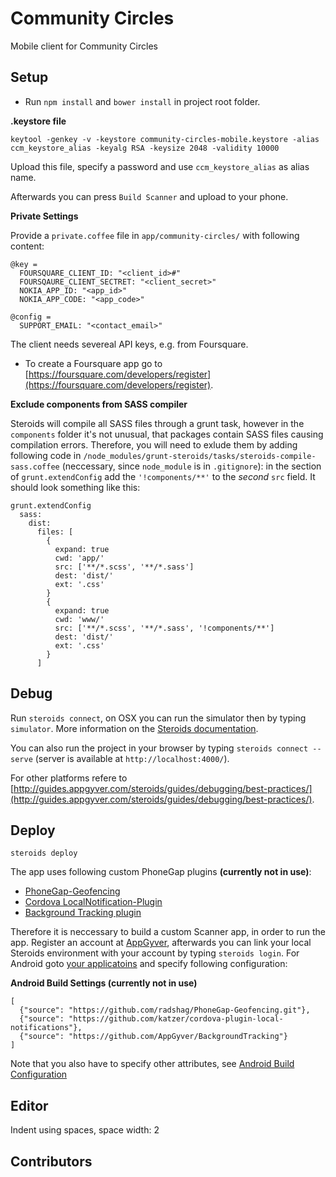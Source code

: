 Community Circles
=================

Mobile client for Community Circles

Setup
-----

- Run `npm install` and `bower install` in project root folder.

**.keystore file**

`keytool -genkey -v -keystore community-circles-mobile.keystore -alias ccm_keystore_alias
-keyalg RSA -keysize 2048 -validity 10000`

Upload this file, specify a password and use `ccm_keystore_alias` as alias name.

Afterwards you can press `Build Scanner` and upload to your phone.

**Private Settings**

Provide a `private.coffee` file in `app/community-circles/` with following content:

```
@key =
  FOURSQUARE_CLIENT_ID: "<client_id>#"
  FOURSQAURE_CLIENT_SECTRET: "<client_secret>"
  NOKIA_APP_ID: "<app_id>"
  NOKIA_APP_CODE: "<app_code>"

@config =
  SUPPORT_EMAIL: "<contact_email>"
```

The client needs severeal API keys, e.g. from Foursquare.

- To create a Foursquare app go to [https://foursquare.com/developers/register](https://foursquare.com/developers/register).

**Exclude components from SASS compiler**

Steroids will compile all SASS files through a grunt task, however in the `components` folder it's not unusual, that packages contain SASS files causing compilation errors.
Therefore, you will need to exlude them by adding following code in `/node_modules/grunt-steroids/tasks/steroids-compile-sass.coffee` (neccessary, since `node_module` is in `.gitignore`): in the section of `grunt.extendConfig` add the `'!components/**'` to the *second* `src` field. It should look something like this:

```
grunt.extendConfig
  sass:
    dist:
      files: [
        {
          expand: true
          cwd: 'app/'
          src: ['**/*.scss', '**/*.sass']
          dest: 'dist/'
          ext: '.css'
        }
        {
          expand: true
          cwd: 'www/'
          src: ['**/*.scss', '**/*.sass', '!components/**']
          dest: 'dist/'
          ext: '.css'
        }
      ]
```

Debug
-----

Run `steroids connect`, on OSX you can run the simulator then by typing `simulator`.
More information on the [Steroids documentation](http://guides.appgyver.com/steroids/guides/debugging/safari-web-inspector/).

You can also run the project in your browser by typing `steroids connect --serve` (server is available at `http://localhost:4000/`). 

For other platforms refere to [http://guides.appgyver.com/steroids/guides/debugging/best-practices/](http://guides.appgyver.com/steroids/guides/debugging/best-practices/).

Deploy
------

`steroids deploy`

The app uses following custom PhoneGap plugins **(currently not in use)**:
 
- [PhoneGap-Geofencing](https://github.com/radshag/PhoneGap-Geofencing)
- [Cordova LocalNotification-Plugin](https://github.com/katzer/cordova-plugin-local-notifications)
- [Background Tracking plugin](https://github.com/AppGyver/BackgroundTracking)

Therefore it is neccessary to build a custom Scanner app, in order to run the app.
Register an account at [AppGyver](https://cloud.appgyver.com/users/sign_up), afterwards you can link your local Steroids environment with your account by typing `steroids login`.
For Android goto [your applicatoins](https://cloud.appgyver.com/applications/) and specify following configuration:

**Android Build Settings (currently not in use)**

```
[
  {"source": "https://github.com/radshag/PhoneGap-Geofencing.git"},
  {"source": "https://github.com/katzer/cordova-plugin-local-notifications"},
  {"source": "https://github.com/AppGyver/BackgroundTracking"}
]
```

Note that you also have to specify other attributes, see [Android Build Configuration](http://guides.appgyver.com/steroids/guides/cloud_services/android-build-config/)


Editor
------

Indent using spaces, space width: 2

Contributors
------------
